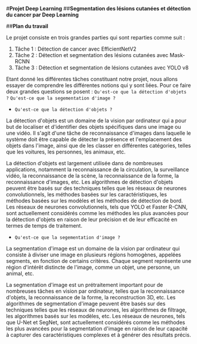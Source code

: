 #**Projet Deep Learning**
##**Segmentation des lésions cutanées et détection du cancer par Deep Learning**

##**Plan du travail**

Le projet consiste en trois grandes parties qui sont reparties comme suit :

1. Tâche 1 : Détection de cancer avec EfficientNetV2
2. Tâche 2 : Détection et segmentation des lésions cutanées avec Mask-RCNN
3. Tâche 3 : Détection et segmentation de lésions cutanées avec YOLO v8

Etant donné les différentes tâches constituant notre projet, nous allons essayer de comprendre les différentes notions qui y sont liées. Pour ce faire deux grandes questions se posent : `Qu'est-ce que la détection d'objets ?` `Qu'est-ce que la segementation d'image ?`



*   `Qu'est-ce que la détection d'objets ?`

  La détection d'objets est un domaine de la vision par ordinateur qui a pour but de localiser et d'identifier des objets spécifiques dans une image ou une vidéo. Il s'agit d'une tâche de reconnaissance d'images dans laquelle le système doit être capable de détecter la présence et l'emplacement des objets dans l'image, ainsi que de les classer en différentes catégories, telles que les voitures, les personnes, les animaux, etc.

  La détection d'objets est largement utilisée dans de nombreuses applications, notamment la reconnaissance de la circulation, la surveillance vidéo, la reconnaissance de la scène, la reconnaissance de la forme, la reconnaissance d'images, etc. Les algorithmes de détection d'objets peuvent être basés sur des techniques telles que les réseaux de neurones convolutionnels, les méthodes basées sur les caractéristiques, les méthodes basées sur les modèles et les méthodes de détection de bord. Les réseaux de neurones convolutionnels, tels que YOLO et Faster R-CNN, sont actuellement considérés comme les méthodes les plus avancées pour la détection d'objets en raison de leur précision et de leur efficacité en termes de temps de traitement.

*   `Qu'est-ce que la segementation d'image ?`

  La segmentation d'image est un domaine de la vision par ordinateur qui consiste à diviser une image en plusieurs régions homogènes, appelées segments, en fonction de certains critères. Chaque segment représente une région d'intérêt distincte de l'image, comme un objet, une personne, un animal, etc.

  La segmentation d'image est un prétraitement important pour de nombreuses tâches en vision par ordinateur, telles que la reconnaissance d'objets, la reconnaissance de la forme, la reconstruction 3D, etc. Les algorithmes de segmentation d'image peuvent être basés sur des techniques telles que les réseaux de neurones, les algorithmes de filtrage, les algorithmes basés sur les modèles, etc. Les réseaux de neurones, tels que U-Net et SegNet, sont actuellement considérés comme les méthodes les plus avancées pour la segmentation d'image en raison de leur capacité à capturer des caractéristiques complexes et à générer des résultats précis.
